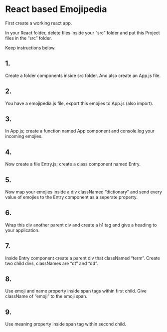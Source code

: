 # React based Emojipedia

First create a working react app.

In your React folder, delete files inside your “src” folder and put this Project files in the “src” folder.

Keep instructions below.

## 1.
Create a folder components inside src folder. And also create an App.js file. 

## 2.
You have a emojipedia.js file, export this emojies to App.js (also import). 

## 3.
In App.js; create a function named App component and console.log your incoming emojies.

## 4.
Now create a file Entry.js; create a class component named Entry. 

## 5.
Now map your emojies inside a div classNamed “dictionary” and send every value of emojies to the Entry component as a seperate property.

## 6.
Wrap this div another parent div and create a h1 tag and give a heading to your application.

## 7.
Inside Entry component create a parent div that classNamed “term”. Create two child divs, classNames are “dt” and “dd”.

## 8.
Use emoji and name property inside span tags within first child. Give className of “emoji” to the emoji span.

## 9.
Use meaning property inside span tag within second child.
